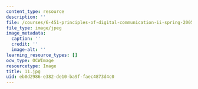 ```yaml
---
content_type: resource
description: ''
file: /courses/6-451-principles-of-digital-communication-ii-spring-2005/eb0d2986e382de10ba9ffaec4873d4c0_11.jpg
file_type: image/jpeg
image_metadata:
  caption: ''
  credit: ''
  image-alt: ''
learning_resource_types: []
ocw_type: OCWImage
resourcetype: Image
title: 11.jpg
uid: eb0d2986-e382-de10-ba9f-faec4873d4c0
---
```

